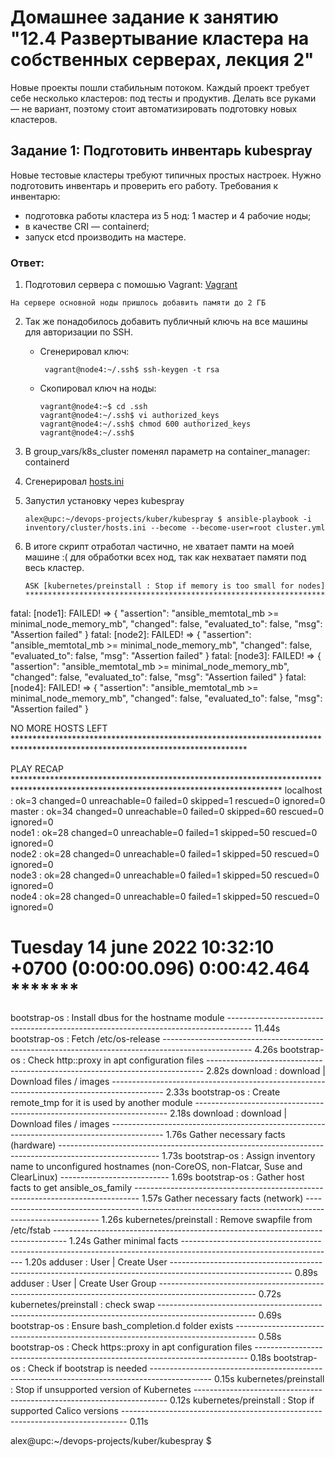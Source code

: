 # Домашнее задание к занятию "12.4 Развертывание кластера на собственных серверах, лекция 2"
Новые проекты пошли стабильным потоком. Каждый проект требует себе несколько кластеров: под тесты и продуктив. Делать все руками — не вариант, поэтому стоит автоматизировать подготовку новых кластеров.

## Задание 1: Подготовить инвентарь kubespray
Новые тестовые кластеры требуют типичных простых настроек. Нужно подготовить инвентарь и проверить его работу. Требования к инвентарю:
* подготовка работы кластера из 5 нод: 1 мастер и 4 рабочие ноды;
* в качестве CRI — containerd;
* запуск etcd производить на мастере.

### Ответ:

1. Подготовил сервера с помошью Vagrant: [Vagrant](./files/Vagrantfile.txt)

```
На сервере основной ноды пришлось добавить памяти до 2 ГБ
```

2. Так же понадобилось добавить публичный ключь на все машины для авторизации по SSH. 
   - Сгенерировал ключ:

      ```
       vagrant@node4:~/.ssh$ ssh-keygen -t rsa
      ```

   - Скопировал ключ на ноды:
      
      ```
      vagrant@node4:~$ cd .ssh
      vagrant@node4:~/.ssh$ vi authorized_keys 
      vagrant@node4:~/.ssh$ chmod 600 authorized_keys 
      vagrant@node4:~/.ssh$ 
      ```

3. В group_vars/k8s_cluster поменял параметр на container_manager: containerd
4. Сгенерировал [hosts.ini](./files/hosts.ini)
5. Запустил установку через kubespray
    ```
    alex@upc:~/devops-projects/kuber/kubespray $ ansible-playbook -i inventory/cluster/hosts.ini --become --become-user=root cluster.yml
    ```
6. В итоге скрипт отработал частично, не хватает памти на моей машине :( для обработки всех нод, так как нехватает памяти под весь кластер.
   ```
   ASK [kubernetes/preinstall : Stop if memory is too small for nodes] ***************************************************************************
fatal: [node1]: FAILED! => {
    "assertion": "ansible_memtotal_mb >= minimal_node_memory_mb",
    "changed": false,
    "evaluated_to": false,
    "msg": "Assertion failed"
}
fatal: [node2]: FAILED! => {
    "assertion": "ansible_memtotal_mb >= minimal_node_memory_mb",
    "changed": false,
    "evaluated_to": false,
    "msg": "Assertion failed"
}
fatal: [node3]: FAILED! => {
    "assertion": "ansible_memtotal_mb >= minimal_node_memory_mb",
    "changed": false,
    "evaluated_to": false,
    "msg": "Assertion failed"
}
fatal: [node4]: FAILED! => {
    "assertion": "ansible_memtotal_mb >= minimal_node_memory_mb",
    "changed": false,
    "evaluated_to": false,
    "msg": "Assertion failed"
}

NO MORE HOSTS LEFT *****************************************************************************************************************************

PLAY RECAP *************************************************************************************************************************************
localhost                  : ok=3    changed=0    unreachable=0    failed=0    skipped=1    rescued=0    ignored=0   
master                     : ok=34   changed=0    unreachable=0    failed=0    skipped=60   rescued=0    ignored=0   
node1                      : ok=28   changed=0    unreachable=0    failed=1    skipped=50   rescued=0    ignored=0   
node2                      : ok=28   changed=0    unreachable=0    failed=1    skipped=50   rescued=0    ignored=0   
node3                      : ok=28   changed=0    unreachable=0    failed=1    skipped=50   rescued=0    ignored=0   
node4                      : ok=28   changed=0    unreachable=0    failed=1    skipped=50   rescued=0    ignored=0   

Tuesday 14 june 2022  10:32:10 +0700 (0:00:00.096)       0:00:42.464 ******* 
=============================================================================== 
bootstrap-os : Install dbus for the hostname module ------------------------------------------------------------------------------------ 11.44s
bootstrap-os : Fetch /etc/os-release ---------------------------------------------------------------------------------------------------- 4.26s
bootstrap-os : Check http::proxy in apt configuration files ----------------------------------------------------------------------------- 2.82s
download : download | Download files / images ------------------------------------------------------------------------------------------- 2.33s
bootstrap-os : Create remote_tmp for it is used by another module ----------------------------------------------------------------------- 2.18s
download : download | Download files / images ------------------------------------------------------------------------------------------- 1.76s
Gather necessary facts (hardware) ------------------------------------------------------------------------------------------------------- 1.73s
bootstrap-os : Assign inventory name to unconfigured hostnames (non-CoreOS, non-Flatcar, Suse and ClearLinux) --------------------------- 1.69s
bootstrap-os : Gather host facts to get ansible_os_family ------------------------------------------------------------------------------- 1.57s
Gather necessary facts (network) -------------------------------------------------------------------------------------------------------- 1.26s
kubernetes/preinstall : Remove swapfile from /etc/fstab --------------------------------------------------------------------------------- 1.24s
Gather minimal facts -------------------------------------------------------------------------------------------------------------------- 1.20s
adduser : User | Create User ------------------------------------------------------------------------------------------------------------ 0.89s
adduser : User | Create User Group ------------------------------------------------------------------------------------------------------ 0.72s
kubernetes/preinstall : check swap ------------------------------------------------------------------------------------------------------ 0.69s
bootstrap-os : Ensure bash_completion.d folder exists ----------------------------------------------------------------------------------- 0.58s
bootstrap-os : Check https::proxy in apt configuration files ---------------------------------------------------------------------------- 0.18s
bootstrap-os : Check if bootstrap is needed --------------------------------------------------------------------------------------------- 0.15s
kubernetes/preinstall : Stop if unsupported version of Kubernetes ----------------------------------------------------------------------- 0.12s
kubernetes/preinstall : Stop if supported Calico versions ------------------------------------------------------------------------------- 0.11s

alex@upc:~/devops-projects/kuber/kubespray $ 
   ```